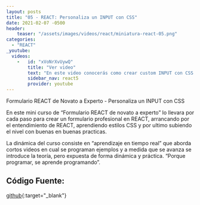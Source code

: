 ```yaml
---
layout: posts
title: "05 - REACT: Personaliza un INPUT con CSS"
date: 2021-02-07 -0500
header:
    teaser: "/assets/images/videos/react/miniatura-react-05.png"
categories:
  - "REACT"
_youtube: 
  videos:
    -   id: "xVoNrXvUywQ"
        title: "Ver video"
        text: "En este video conocerás como crear custom INPUT con CSS (personalizar un INPUT con CSS)" 
        sidebar_nav: react5
        provider: youtube
---
```


Formulario REACT de Novato a Experto - Personaliza un INPUT con CSS

En este mini curso de “Formulario REACT de novato a experto” lo llevara por cada paso para crear un formulario profesional en REACT, arrancando por el entendimiento de REACT, aprendiendo estilos CSS y por ultimo subiendo el nivel con buenas en buenas practicas.

La dinámica del curso consiste en “aprendizaje en tiempo real” que aborda cortos videos en cual se programan ejemplos y a medida que se avanza se introduce la teoría, pero expuesta de forma dinámica y práctica. “Porque programar, se aprende programando”.  


## Código Fuente:

[github](https://github.com/gonzaloperezbarrios/mi_formulario-react-0-100/tree/04-css-custom-imput){:target="_blank"}

